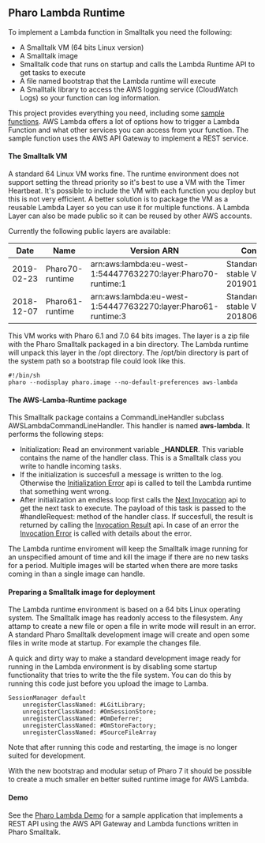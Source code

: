 ## Pharo Lambda Runtime

To implement a Lambda function in Smalltalk you need the following:

- A Smalltalk VM (64 bits Linux version)
- A Smalltalk image
- Smalltalk code that runs on startup and calls the Lambda Runtime API to get tasks to execute
- A file named bootstrap that the Lambda runtime will execute
- A Smalltalk library to access the AWS logging service (CloudWatch Logs) so your function can log information.

This project provides everything you need, including some [sample functions](pharo-lambda-demo.md).
AWS Lambda offers a lot of options how to trigger a Lambda Function and what other services you 
can access from your function. The sample function uses the AWS API Gateway to implement
a REST service.

#### The Smalltalk VM

A standard 64 Linux VM works fine. The runtime environment does not support setting the thread priority so it's
best to use a VM with the Timer Heartbeat. It's possible to include the VM with each function you deploy but 
this is not very efficient. A better solution is to package the VM as a reusable Lambda Layer so you can use 
it for multiple functions. A Lambda Layer can also be made public so it can be reused by other AWS accounts.

Currently the following public layers are available:

| Date | Name | Version ARN | Contents |
| --- | --- | --- | --- |
| 2019-02-23 | Pharo70-runtime | arn:aws:lambda:eu-west-1:544477632270:layer:Pharo70-runtime:1 | Standard Pharo stable VM (5.0-201901051900) |
| 2018-12-07 | Pharo61-runtime | arn:aws:lambda:eu-west-1:544477632270:layer:Pharo61-runtime:3 | Standard Pharo stable VM (5.0-201806281256) |

This VM works with Pharo 6.1 and 7.0 64 bits images. The layer is a zip file with the Pharo Smalltalk packaged
in a bin directory. The Lambda runtime will unpack this layer in the /opt directory. The /opt/bin directory
is part of the system path so a bootstrap file could look like this.

```
#!/bin/sh
pharo --nodisplay pharo.image --no-default-preferences aws-lambda
```  

#### The AWS-Lamba-Runtime package

This Smalltalk package contains a CommandLineHandler subclass AWSLambdaCommandLineHandler. This handler
is named **aws-lambda**. It performs the following steps:

- Initialization: Read an environment variable **_HANDLER**. This variable contains the name of the
handler class. This is a Smalltalk class you write to handle incoming tasks.
- If the initialization is succesfull a message is written to the log. Otherwise the 
[Initialization Error](https://docs.aws.amazon.com/lambda/latest/dg/runtimes-api.html#runtimes-api-initerror)
api is called to tell the Lambda runtime that something went wrong.
- After initialization an endless loop first calls the 
[Next Invocation](https://docs.aws.amazon.com/lambda/latest/dg/runtimes-api.html#runtimes-api-next) api
to get the next task to execute. The payload of this task is passed to the #handleRequest: method 
of the handler class. If succesfull, the result is returned by calling the [Invocation Result](https://docs.aws.amazon.com/lambda/latest/dg/runtimes-api.html#runtimes-api-response)
api. In case of an error the [Invocation Error](https://docs.aws.amazon.com/lambda/latest/dg/runtimes-api.html#runtimes-api-invokeerror)
is called with details about the error.

The Lambda runtime enviroment will keep the Smalltalk image running for an unspecified amount of time and
kill the image if there are no new tasks for a period. Multiple images will be started when there are
more tasks coming in than a single image can handle.

#### Preparing a Smalltalk image for deployment

The Lambda runtime environment is based on a 64 bits Linux operating system. The Smalltalk image has readonly
access to the filesystem. Any attamp to create a new file or open a file in write mode will result in an error.
A standard Pharo Smalltalk development image will create and open some files in write mode at startup.
For example the changes file. 

A quick and dirty way to make a standard development image ready for running in the Lambda environment is by disabling 
some startup functionality that tries to write the the file system. You can do this by running this code just before 
you upload the image to Lamba. 

```smalltalk
SessionManager default
	unregisterClassNamed: #LGitLibrary;
	unregisterClassNamed: #OmSessionStore;
	unregisterClassNamed: #OmDeferrer;
	unregisterClassNamed: #OmStoreFactory;
	unregisterClassNamed: #SourceFileArray
```

Note that after running this code and restarting, the image is no longer suited for development.
 
With the new bootstrap and modular setup of Pharo 7 it should be possible to create a much smaller en better 
suited runtime image for AWS Lambda.

#### Demo

See the [Pharo Lambda Demo](pharo-lambda-demo.md) for a sample application that implements a REST API using the 
AWS API Gateway and Lambda functions written in Pharo Smalltalk.
